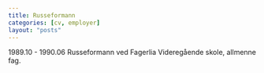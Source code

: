 ```yaml
---
title: Russeformann
categories: [cv, employer]
layout: "posts"
---
```


1989.10 - 1990.06 Russeformann ved Fagerlia Videregående skole, allmenne fag.
